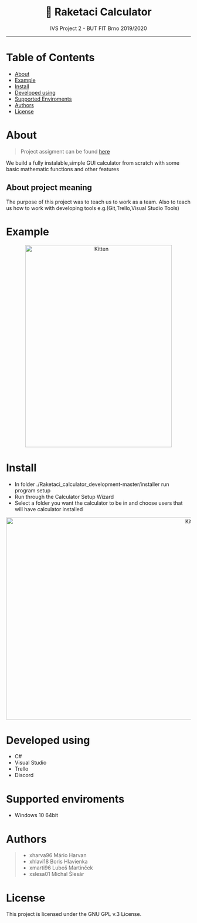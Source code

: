 
 
# <div align="center"> :rocket: Raketaci Calculator </div>

<div align="center">  IVS Project 2 - BUT FIT Brno 2019/2020	 </div>
	
---

# Table of Contents 


	
- [About](#About)
- [Example](#Example)
- [Install](#Install)
- [Developed using](#developed-using)
- [Supported Enviroments](#supported-enviroments)
- [Authors](#Authors)
- [License](#License)
	


# About
> Project assigment can be found [here](http://ivs.fit.vutbr.cz/projekt-2_tymova_spoluprace2019-20.html)

We build a fully instalable,simple GUI calculator from scratch with some basic mathematic functions and other features
## About project meaning
The purpose of this project was to teach us to work as a team. Also to teach us how to work with developing tools e.g.(Git,Trello,Visual Studio Tools) 

# Example

<div align="center">

<img src="https://github.com/majkoce/Raketaci_calculator_development/blob/master/mockup/kalkulacka.jpg# thumbnail bordered" alt="Kitten"
	title="Calculator" width="400" height="550" />	
</div>

# Install

 * In folder ./Raketaci_calculator_development-master/installer run program setup
 * Run through the Calculator Setup Wizard 
 * Select a folder you want the calculator to be in and choose users that will have calculator installed


<div align="center">

<img src="https://i.imgur.com/XUoXRBH.jpg# thumbnail bordered" alt="Kitten"
	title="Calculator" width="1000" height="550" />	
</div>


# Developed using
 * C# 
 * Visual Studio
 * Trello
 * Discord
 
 # Supported enviroments
  * Windows 10 64bit
  
# Authors
 > * xharva96	Mário Harvan
 > * xhlavi18	Boris Hlavienka
 > * xmarti96	Luboš Martinček
 > * xslesa01	Michal Šlesár 
 
# License
This project is licensed under the GNU GPL v.3 License.

